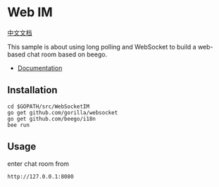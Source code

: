 # Web IM

[中文文档](./README_ZH.md)

This sample is about using long polling and WebSocket to build a web-based chat room based on beego.

- [Documentation](http://beego.me/docs/examples/chat.md)

## Installation

```
cd $GOPATH/src/WebSocketIM
go get github.com/gorilla/websocket
go get github.com/beego/i18n
bee run
```

## Usage

enter chat room from 

```
http://127.0.0.1:8080 
```

